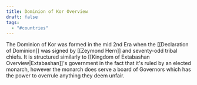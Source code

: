 ```yaml
---
title: Dominion of Kor Overview
draft: false
tags:
  - "#countries"
---
```

 The Dominion of Kor was formed in the mid 2nd Era when the [[Declaration of Dominion]] was signed by [[Zeymond Hern]] and seventy-odd tribal chiefs. It is structured similarly to [[Kingdom of Extabashan Overview|Extabashan]]'s government in the fact that it's ruled by an elected monarch, however the monarch does serve a board of Governors which has the power to overrule anything they deem unfair. 